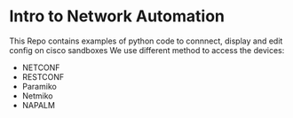 # Intro to Network Automation
This Repo contains examples of python code to connnect, display and edit config on cisco sandboxes
We use different method to access the devices:
 - NETCONF
 - RESTCONF
 - Paramiko
 - Netmiko
 - NAPALM
